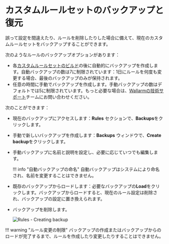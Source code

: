 # カスタムルールセットのバックアップと復元

誤って設定を間違えたり、ルールを削除したりした場合に備えて、現在のカスタムルールセットをバックアップすることができます。

次のようなルールのバックアップオプションがあります：

* 各[カスタムルールセットのビルド](compiling.md)の後に自動的にバックアップを作成します。自動バックアップの数は7に制限されています：1日にルールを何度も変更する場合、最後のバックアップのみが保持されます。
* 任意の時間に手動でバックアップを作成します。手動バックアップの数はデフォルトでは5に制限されています。もっと必要な場合は、[Wallarmの技術サポート](mailto:support@wallarm.com)チームにお問い合わせください。

次のことができます：

* 現在のバックアップにアクセスします：**Rules** セクションで、**Backups**をクリックします。
* 手動で新しいバックアップを作成します：**Backups** ウィンドウで、**Create backup**をクリックします。
* 手動バックアップに名前と説明を設定し、必要に応じていつでも編集します。

    !!! info "自動バックアップの命名"
        自動バックアップはシステムにより命名され、名前を変更することはできません。

* 既存のバックアップからロードします：必要なバックアップの**Load**をクリックします。バックアップからロードすると、現在のルール設定は削除され、バックアップの設定に置き換えられます。
* バックアップを削除します。

    ![Rules - Creating backup](../../images/user-guides/rules/rules-create-backup.png)

!!! warning "ルール変更の制限"
    バックアップの作成またはバックアップからのロードが完了するまで、ルールを作成したり変更したりすることはできません。